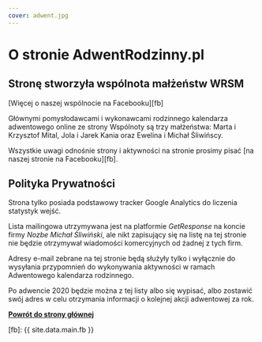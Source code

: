 ```yaml
---
cover: adwent.jpg
---
```


# O stronie AdwentRodzinny.pl

## Stronę stworzyła wspólnota małżeństw WRSM

[Więcej o naszej wspólnocie na Facebooku][fb]

Głównymi pomysłodawcami i wykonawcami rodzinnego kalendarza adwentowego online ze strony Wspólnoty są trzy małżeństwa: Marta i Krzysztof Mital, Jola i Jarek Kania oraz Ewelina i Michał Śliwińscy.

Wszystkie uwagi odnośnie strony i aktywności na stronie prosimy pisać [na naszej stronie na Facebooku][fb].

## Polityka Prywatności

Strona tylko posiada podstawowy tracker Google Analytics do liczenia statystyk wejść.

Lista mailingowa utrzymywana jest na platformie *GetResponse* na koncie firmy *Nozbe Michał Śliwiński*, ale nikt zapisujący się na listę na tej stronie nie będzie otrzymywał wiadomości komercyjnych od żadnej z tych firm.

Adresy e-mail zebrane na tej stronie będą służyły tylko i wyłącznie do wysyłania przypomnień do wykonywania aktywności w ramach Adwentowego kalendarza rodzinnego.

Po adwencie 2020 będzie można z tej listy albo się wypisać, albo zostawić swój adres w celu otrzymania informacji o kolejnej akcji adwentowej za rok.

**[Powrót do strony głównej](/)**

[fb]: {{ site.data.main.fb }}